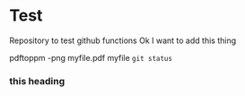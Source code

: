 # Test
Repository to test github functions
Ok I want to add this thing

pdftoppm -png myfile.pdf myfile
```git status```

### this heading
